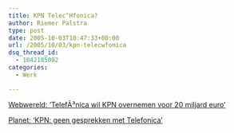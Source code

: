 ```yaml
---
title: KPN Telec^Hfonica?
author: Riemer Palstra
type: post
date: 2005-10-03T10:47:33+00:00
url: /2005/10/03/kpn-telecwfonica
dsq_thread_id:
  - 1042185092
categories:
  - Werk

---
```

[Webwereld: &#8216;TelefÃ³nica wil KPN overnemen voor 20 miljard euro&#8217;][1]

[Planet: &#8216;KPN: geen gesprekken met Telefonica&#8217;][2]

 [1]: http://www.webwereld.nl/articles/37595
 [2]: http://www.planet.nl/planet/show/id=118880/contentid=625825/sc=2806d5